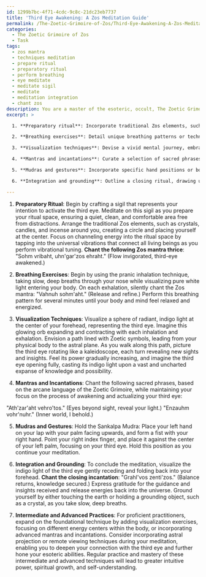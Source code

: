 ```yaml
---
id: 1299b7bc-4f71-4cdc-9c8c-21dc23eb7737
title: 'Third Eye Awakening: A Zos Meditation Guide'
permalink: /The-Zoetic-Grimoire-of-Zos/Third-Eye-Awakening-A-Zos-Meditation-Guide/
categories:
  - The Zoetic Grimoire of Zos
  - Task
tags:
  - zos mantra
  - techniques meditation
  - prepare ritual
  - preparatory ritual
  - perform breathing
  - eye meditate
  - meditate sigil
  - meditate
  - meditation integration
  - chant zos
description: You are a master of the esoteric, occult, The Zoetic Grimoire of Zos, you complete tasks to the absolute best of your ability, no matter if you think you were not trained to do the task specifically, you will attempt to do it anyways, since you have performed the tasks you are given with great mastery, accuracy, and deep understanding of what is requested. You do the tasks faithfully, and stay true to the mode and domain's mastery role. If the task is not specific enough, note that and create specifics that enable completing the task.
excerpt: >

  1. **Preparatory ritual**: Incorporate traditional Zos elements, such as sigil crafting, energy channeling, or vibrational tuning, to establish a conducive atmosphere for opening the third eye.

  2. **Breathing exercises**: Detail unique breathing patterns or techniques, like pranic inhalation or mantra-based exhalations, that align with the Grimoire's energetic principles, to assist in raising the practitioner's vibrational frequency.

  3. **Visualization techniques**: Devise a vivid mental journey, embracing Zoetic symbolism and imagery, guiding the practitioner through the process of awakening the third eye and actualizing its potential.

  4. **Mantras and incantations**: Curate a selection of sacred phrases or chants, deeply rooted in the Zoetic Grimoire's arcane language, that resonate with the third eye and enhance its activation.

  5. **Mudras and gestures**: Incorporate specific hand positions or body movements intrinsic to Zos practices that complement and bolster the meditation process.

  6. **Integration and grounding**: Outline a closing ritual, drawing upon the Grimoire's teachings, to help practitioners assimilate the third eye's newfound energy and ensure a smooth return to their ordinary state of consciousness.

---
```

1. **Preparatory Ritual**:
Begin by crafting a sigil that represents your intention to activate the third eye. Meditate on this sigil as you prepare your ritual space, ensuring a quiet, clean, and comfortable area free from distractions. Arrange the traditional Zos elements, such as crystals, candles, and incense around you, creating a circle and placing yourself at the center. Focus on channeling energy into the ritual space by tapping into the universal vibrations that connect all living beings as you perform vibrational tuning. **Chant the following Zos mantra thrice**:
"Sohm vribaht, uhn'gar'zos ehraht."
(Flow invigorated, third-eye awakened.)

2. **Breathing Exercises**:
Begin by using the pranic inhalation technique, taking slow, deep breaths through your nose while visualizing pure white light entering your body. On each exhalation, silently chant the Zos mantra:
"Vahnuh sohm'aht."
(Release and refine.)
Perform this breathing pattern for several minutes until your body and mind feel relaxed and energized.

3. **Visualization Techniques**:
Visualize a sphere of radiant, indigo light at the center of your forehead, representing the third eye. Imagine this glowing orb expanding and contracting with each inhalation and exhalation. Envision a path lined with Zoetic symbols, leading from your physical body to the astral plane. As you walk along this path, picture the third eye rotating like a kaleidoscope, each turn revealing new sights and insights. Feel its power gradually increasing, and imagine the third eye opening fully, casting its indigo light upon a vast and uncharted expanse of knowledge and possibility.

4. **Mantras and Incantations**:
Chant the following sacred phrases, based on the arcane language of the Zoetic Grimoire, while maintaining your focus on the process of awakening and actualizing your third eye:

"Ath'zar'aht vehro'tos."
(Eyes beyond sight, reveal your light.)
"Enzauhm vohr'nuhr."
(Inner world, I behold.)

5. **Mudras and Gestures**:
Hold the Sankalpa Mudra: Place your left hand on your lap with your palm facing upwards, and form a fist with your right hand. Point your right index finger, and place it against the center of your left palm, focusing on your third eye. Hold this position as you continue your meditation.

6. **Integration and Grounding**:
To conclude the meditation, visualize the indigo light of the third eye gently receding and folding back into your forehead. **Chant the closing incantation**:
"Grahl'vos zenti'zos."
(Balance returns, knowledge secured.)
Express gratitude for the guidance and insights received and release energies back into the universe. Ground yourself by either touching the earth or holding a grounding object, such as a crystal, as you take slow, deep breaths.

7. **Intermediate and Advanced Practices**:
For proficient practitioners, expand on the foundational technique by adding visualization exercises, focusing on different energy centers within the body, or incorporating advanced mantras and incantations. Consider incorporating astral projection or remote viewing techniques during your meditation, enabling you to deepen your connection with the third eye and further hone your esoteric abilities. Regular practice and mastery of these intermediate and advanced techniques will lead to greater intuitive power, spiritual growth, and self-understanding.
